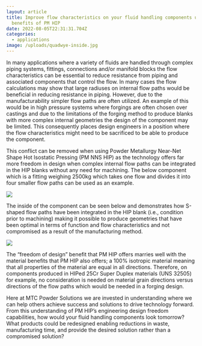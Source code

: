 ```yaml
---
layout: article
title: Improve flow characteristics on your fluid handling components using the
  benefits of PM HIP
date: 2022-08-05T22:31:31.704Z
categories:
  - applications
image: /uploads/quadwye-inside.jpg
---
```

In many applications where a variety of fluids are handled through complex piping systems, fittings, connections and/or manifold blocks the flow characteristics can be essential to reduce resistance from piping and associated components that control the flow. In many cases the flow calculations may show that large radiuses on internal flow paths would be beneficial in reducing resistance in piping. However, due to the manufacturability simpler flow paths are often utilized. An example of this would be in high pressure systems where forgings are often chosen over castings and due to the limitations of the forging method to produce blanks with more complex internal geometries the design of the component may be limited. This consequently places design engineers in a position where the flow characteristics might need to be sacrificed to be able to produce the component. 

This conflict can be removed when using Powder Metallurgy Near-Net Shape Hot Isostatic Pressing (PM NNS HIP) as the technology offers far more freedom in design when complex internal flow paths can be integrated in the HIP blanks without any need for machining. The below component which is a fitting weighing 2500kg which takes one flow and divides it into four smaller flow paths can be used as an example.

![](/uploads/quadwye.jpg)

The inside of the component can be seen below and demonstrates how S-shaped flow paths have been integrated in the HIP blank (i.e., condition prior to machining) making it possible to produce geometries that have been optimal in terms of function and flow characteristics and not compromised as a result of the manufacturing method.  

![](/uploads/quadwye-inside.jpg)

The “freedom of design” benefit that PM HIP offers marries well with the material benefits that PM HIP also offers; a 100% isotropic material meaning that all properties of the material are equal in all directions. Therefore, on components produced in HIPed 25Cr Super Duplex materials (UNS 32505) for example, no consideration is needed on material grain directions versus directions of the flow paths which would be needed in a forging design. 

Here at MTC Powder Solutions we are invested in understanding where we can help others achieve success and solutions to drive technology forward. From this understanding of PM HIP’s engineering design freedom capabilities, how would your fluid handling components look tomorrow? What products could be redesigned enabling reductions in waste, manufacturing time, and provide the desired solution rather than a compromised solution?